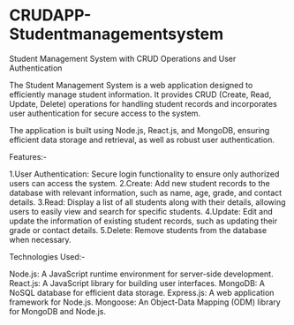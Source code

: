 # CRUDAPP-Studentmanagementsystem

Student Management System with CRUD Operations and User Authentication

The Student Management System is a web application designed to efficiently manage student information. It provides CRUD (Create, Read, Update, Delete) operations for handling student records and incorporates user authentication for secure access to the system. 

The application is built using Node.js, React.js, and MongoDB, ensuring efficient data storage and retrieval, as well as robust user authentication.

Features:-

1.User Authentication: Secure login functionality to ensure only authorized users can access the system.
2.Create: Add new student records to the database with relevant information, such as name, age, grade, and contact details.
3.Read: Display a list of all students along with their details, allowing users to easily view and search for specific students.
4.Update: Edit and update the information of existing student records, such as updating their grade or contact details.
5.Delete: Remove students from the database when necessary.

Technologies Used:-

Node.js: A JavaScript runtime environment for server-side development.
React.js: A JavaScript library for building user interfaces.
MongoDB: A NoSQL database for efficient data storage.
Express.js: A web application framework for Node.js.
Mongoose: An Object-Data Mapping (ODM) library for MongoDB and Node.js.
